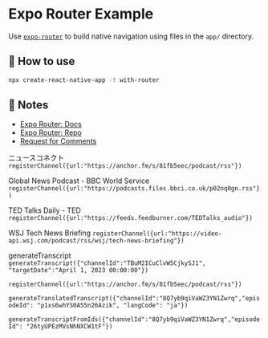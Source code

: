 # Expo Router Example

Use [`expo-router`](https://expo.github.io/router) to build native navigation using files in the `app/` directory.

## 🚀 How to use

```sh
npx create-react-native-app -t with-router
```

## 📝 Notes

- [Expo Router: Docs](https://expo.github.io/router)
- [Expo Router: Repo](https://github.com/expo/router)
- [Request for Comments](https://github.com/expo/router/discussions/1)


ニュースコネクト
`registerChannel({url:"https://anchor.fm/s/81fb5eec/podcast/rss"})`

Global News Podcast - BBC World Service
`registerChannel({url:"https://podcasts.files.bbci.co.uk/p02nq0gn.rss"})`

TED Talks Daily - TED
`registerChannel({url:"https://feeds.feedburner.com/TEDTalks_audio"})`

WSJ Tech News Briefing
`registerChannel({url:"https://video-api.wsj.com/podcast/rss/wsj/tech-news-briefing"})`

generateTranscript
`generateTranscript({"channelId":"TBuM2ICuClvW5CjkySJ1", "targetDate":"April 1, 2023 00:00:00"})`

`registerChannel({url:"https://anchor.fm/s/81fb5eec/podcast/rss"})`


`generateTranslatedTranscript({"channelId":"8Q7yb9qiVaWZ3YN1Zwrq","episodeId": "p1xs6whYS0A55n26Azik", "langCode": "ja"})`

`generateTranscriptFromIds({"channelId":"8Q7yb9qiVaWZ3YN1Zwrq","episodeId": "26tyUPEzMVsNhNXCW1tF"})`